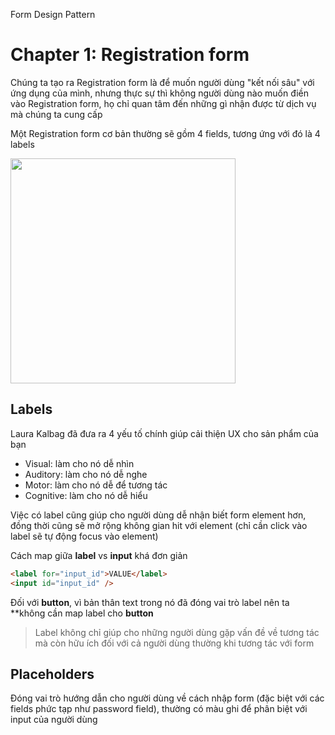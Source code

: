 Form Design Pattern

# Chapter 1: Registration form

Chúng ta tạo ra Registration form là để muốn người dùng "kết nối sâu" với ứng dụng của mình, nhưng thực sự thì không người dùng nào muốn điền vào Registration form, họ chỉ quan tâm đến những gì nhận được từ dịch vụ mà chúng ta cung cấp

Một Registration form cơ bản thường sẽ gồm 4 fields, tương ứng với đó là 4 labels

<img width="360" src="https://user-images.githubusercontent.com/43769314/76191512-dc245480-6222-11ea-8206-c4fcb8aae83a.png">

## Labels

Laura Kalbag đã đưa ra 4 yếu tố chính giúp cải thiện UX cho sản phẩm của bạn
- Visual: làm cho nó dễ nhìn
- Auditory: làm cho nó dễ nghe
- Motor: làm cho nó dễ để tương tác
- Cognitive: làm cho nó dễ hiểu

Việc có label cũng giúp cho người dùng dễ nhận biết form element hơn, đồng thời cũng sẽ mở rộng không gian hit với element (chỉ cần click vào label sẽ tự động focus vào element)

Cách map giữa **label** vs **input** khá đơn giản

```html
<label for="input_id">VALUE</label>
<input id="input_id" />
```

Đối với **button**, vì bản thân text trong nó đã đóng vai trò label nên ta **không cần map label cho **button**

> Label không chỉ giúp cho những người dùng gặp vấn đề về tương tác mà còn hữu ích đối với cả người dùng thường khi tương tác với form

## Placeholders

Đóng vai trò hướng dẫn cho người dùng về cách nhập form (đặc biệt với các fields phức tạp như password field), thường có màu ghi để phân biệt với input của người dùng 